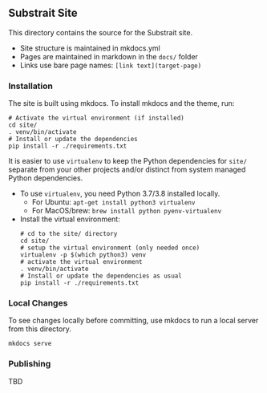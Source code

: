 ## Substrait Site

This directory contains the source for the Substrait site.

* Site structure is maintained in mkdocs.yml
* Pages are maintained in markdown in the `docs/` folder
* Links use bare page names: `[link text](target-page)`

### Installation

The site is built using mkdocs. To install mkdocs and the theme, run:

```
# Activate the virtual environment (if installed)
cd site/
. venv/bin/activate
# Install or update the dependencies
pip install -r ./requirements.txt
```

It is easier to use `virtualenv` to keep the Python dependencies for `site/`
separate from your other projects and/or distinct from system managed Python
dependencies.

* To use `virtualenv`, you need Python 3.7/3.8 installed locally.
  * For Ubuntu: `apt-get install python3 virtualenv`
  * For MacOS/brew: `brew install python pyenv-virtualenv`
* Install the virtual environment:
  ```
  # cd to the site/ directory
  cd site/
  # setup the virtual environment (only needed once)
  virtualenv -p $(which python3) venv
  # activate the virtual environment
  . venv/bin/activate
  # Install or update the dependencies as usual
  pip install -r ./requirements.txt
  ```

### Local Changes

To see changes locally before committing, use mkdocs to run a local server from this directory.

```
mkdocs serve
```

### Publishing

TBD
